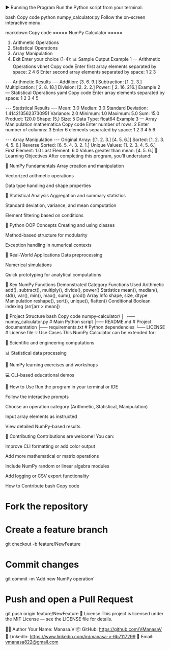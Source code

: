 ▶️ Running the Program
Run the Python script from your terminal:

bash
Copy code
python numpy_calculator.py
Follow the on-screen interactive menu:

markdown
Copy code
===== NumPy Calculator =====
1. Arithmetic Operations
2. Statistical Operations
3. Array Manipulation
4. Exit
Enter your choice (1-4):
📊 Sample Output
Example 1 — Arithmetic Operations
vbnet
Copy code
Enter first array elements separated by space: 2 4 6
Enter second array elements separated by space: 1 2 3

--- Arithmetic Results ---
Addition: [3. 6. 9.]
Subtraction: [1. 2. 3.]
Multiplication: [ 2.  8. 18.]
Division: [2. 2. 2.]
Power: [  2.  16. 216.]
Example 2 — Statistical Operations
yaml
Copy code
Enter array elements separated by space: 1 2 3 4 5

--- Statistical Results ---
Mean: 3.0
Median: 3.0
Standard Deviation: 1.4142135623730951
Variance: 2.0
Minimum: 1.0
Maximum: 5.0
Sum: 15.0
Product: 120.0
Shape: (5,)
Size: 5
Data Type: float64
Example 3 — Array Manipulation
mathematica
Copy code
Enter number of rows: 2
Enter number of columns: 3
Enter 6 elements separated by space:
1 2 3 4 5 6

--- Array Manipulation ---
Original Array:
 [[1. 2. 3.]
  [4. 5. 6.]]
Sorted: [1. 2. 3. 4. 5. 6.]
Reverse Sorted: [6. 5. 4. 3. 2. 1.]
Unique Values: [1. 2. 3. 4. 5. 6.]
First Element: 1.0
Last Element: 6.0
Values greater than mean: [4. 5. 6.]
📖 Learning Objectives
After completing this program, you’ll understand:

🧠 NumPy Fundamentals
Array creation and manipulation

Vectorized arithmetic operations

Data type handling and shape properties

🔢 Statistical Analysis
Aggregation and summary statistics

Standard deviation, variance, and mean computation

Element filtering based on conditions

🧰 Python OOP Concepts
Creating and using classes

Method-based structure for modularity

Exception handling in numerical contexts

🧮 Real-World Applications
Data preprocessing

Numerical simulations

Quick prototyping for analytical computations

🔧 Key NumPy Functions Demonstrated
Category	Functions Used
Arithmetic	add(), subtract(), multiply(), divide(), power()
Statistics	mean(), median(), std(), var(), min(), max(), sum(), prod()
Array Info	shape, size, dtype
Manipulation	reshape(), sort(), unique(), flatten()
Conditional	Boolean indexing (arr[arr > mean])

📁 Project Structure
bash
Copy code
numpy-calculator/
│
├── numpy_calculator.py     # Main Python script
├── README.md               # Project documentation
├── requirements.txt        # Python dependencies
└── LICENSE                 # License file
💡 Use Cases
This NumPy Calculator can be extended for:

🧮 Scientific and engineering computations

📊 Statistical data processing

🧠 NumPy learning exercises and workshops

💻 CLI-based educational demos

🧠 How to Use
Run the program in your terminal or IDE

Follow the interactive prompts

Choose an operation category (Arithmetic, Statistical, Manipulation)

Input array elements as instructed

View detailed NumPy-based results

🤝 Contributing
Contributions are welcome! You can:

Improve CLI formatting or add color output

Add more mathematical or matrix operations

Include NumPy random or linear algebra modules

Add logging or CSV export functionality

How to Contribute
bash
Copy code
# Fork the repository
# Create a feature branch
git checkout -b feature/NewFeature

# Commit changes
git commit -m 'Add new NumPy operation'

# Push and open a Pull Request
git push origin feature/NewFeature
📝 License
This project is licensed under the MIT License — see the LICENSE file for details.

👨‍💻 Author
Your Name: Manasa.V
📦 GitHub: https://github.com/VManasaV
💼 LinkedIn: https://www.linkedin.com/in/manasa-v-6b7117299
📧 Email: vmanasa822@gmail.com

